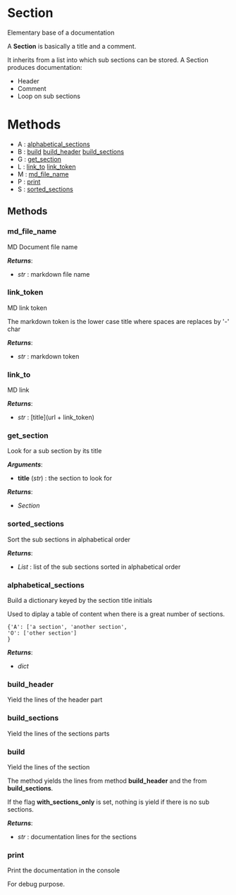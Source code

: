 # Section



Elementary base of a documentation

A **Section** is basically a title and a comment.

It inherits from a list into which sub sections can be stored.
A Section produces documentation:
- Header
- Comment
- Loop on sub sections



# Methods
- A : [alphabetical_sections](#alphabetical_sections) 
- B : [build](#build) [build_header](#build_header) [build_sections](#build_sections) 
- G : [get_section](#get_section) 
- L : [link_to](#link_to) [link_token](#link_token) 
- M : [md_file_name](#md_file_name) 
- P : [print](#print) 
- S : [sorted_sections](#sorted_sections) 

## Methods

### md_file_name

MD Document file name



***Returns***:
- _str_ : markdown file name


### link_token

MD link token

The markdown token is the lower case title where spaces are replaces by '-' char



***Returns***:
- _str_ : markdown token


### link_to

MD link



***Returns***:
- _str_ : [title](url + link_token)


### get_section

Look for a sub section by its title



***Arguments***:
- **title** (_str_) : the section to look for

***Returns***:
- _Section_


### sorted_sections

Sort the sub sections in alphabetical order



***Returns***:
- _List_ : list of the sub sections sorted in alphabetical order


### alphabetical_sections

Build a dictionary keyed by the section title initials

Used to diplay a table of content when there is a great number of sections.

```
{'A': ['a section', 'another section',
'O': ['other section']
}
```



***Returns***:
- _dict_


### build_header

Yield the lines of the header part




### build_sections

Yield the lines of the sections parts




### build

Yield the lines of the section

The method yields the lines from method **build_header** and the from
**build_sections**.

If the flag **with_sections_only** is set, nothing is yield if there is no
sub sections.



***Returns***:
- _str_ : documentation lines for the sections


### print

Print the documentation in the console

For debug purpose.







